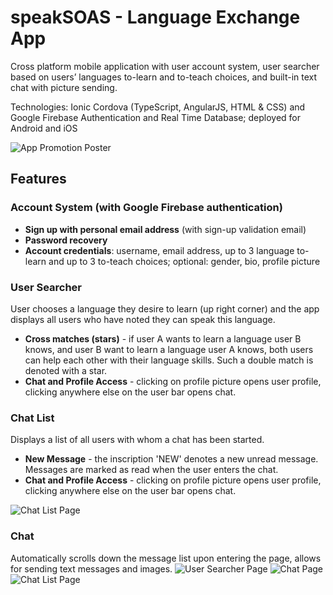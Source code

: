 # speakSOAS - Language Exchange App
Cross platform mobile application with user account system, user searcher based on users’ languages to-learn and to-teach choices, and built-in text chat with picture sending.

Technologies: Ionic Cordova (TypeScript, AngularJS, HTML & CSS) and Google Firebase Authentication and Real Time Database; deployed for Android and iOS

![App Promotion Poster](https://github.com/VoytechG/speakSOAS---Language-Exchange-Application/blob/master/Screenshots/Poster.PNG "App Promotion Poster")

## Features 
### Account System (with Google Firebase authentication)
 - **Sign up with personal email address** (with sign-up validation email)
 - **Password recovery**
 - **Account credentials**: username, email address, up to 3 language to-learn and up to 3 to-teach choices; optional: gender, bio, profile picture

### User Searcher
User chooses a language they desire to learn (up right corner) and the app displays all users who have noted they can speak this language.
 - **Cross matches (stars)** - if user A wants to learn a language user B knows, and user B want to learn a language user A knows, both users can help each other with their language skills. Such a double match is denoted with a star.
 - **Chat and Profile Access** - clicking on profile picture opens user profile, clicking anywhere else on the user bar opens chat.
 

 
### Chat List
Displays a list of all users with whom a chat has been started.
 - **New Message** - the inscription 'NEW' denotes a new unread message. Messages are marked as read when the user enters the chat.
 - **Chat and Profile Access** - clicking on profile picture opens user profile, clicking anywhere else on the user bar opens chat.
 
![Chat List Page](https://github.com/VoytechG/speakSOAS---Language-Exchange-Application/blob/master/Screenshots/ios3.PNG "Chat List Page")
  
### Chat
Automatically scrolls down the message list upon entering the page, allows for sending text messages and images.
![User Searcher Page](https://github.com/VoytechG/speakSOAS---Language-Exchange-Application/blob/master/Screenshots/ios1.PNG "User Searcher Page")
![Chat Page](https://github.com/VoytechG/speakSOAS---Language-Exchange-Application/blob/master/Screenshots/ios2.PNG "Chat Page")
![Chat List Page](https://github.com/VoytechG/speakSOAS---Language-Exchange-Application/blob/master/Screenshots/ios3.PNG "Chat List Page")
  
 

